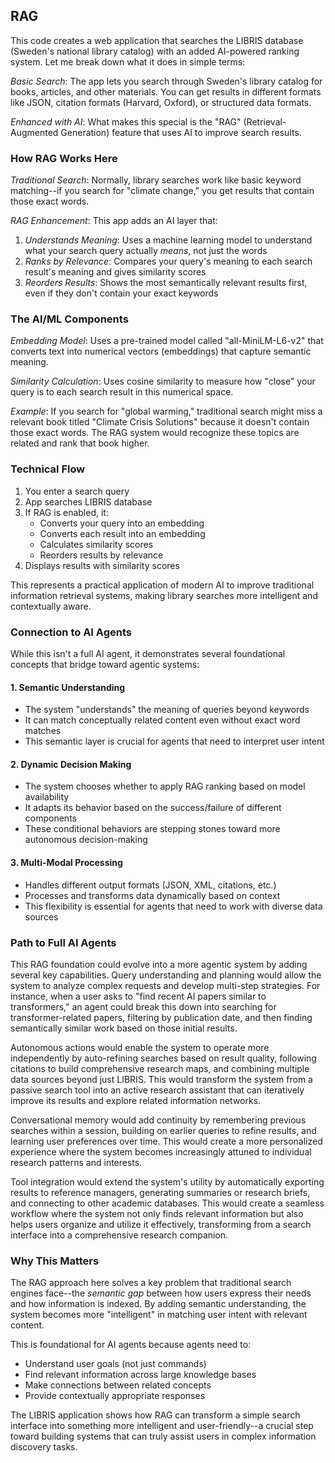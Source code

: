 
## RAG

This code creates a web application that searches the LIBRIS database (Sweden's national library catalog)
with an added AI-powered ranking system. Let me break down what it does in simple terms:


*Basic Search*: The app lets you search through Sweden's library catalog for books, articles, and other
materials. You can get results in different formats like JSON, citation formats (Harvard, Oxford), or
structured data formats.

*Enhanced with AI*: What makes this special is the "RAG" (Retrieval-Augmented Generation) feature that
uses AI to improve search results.

### How RAG Works Here

*Traditional Search*: Normally, library searches work like basic keyword matching--if you search for
"climate change," you get results that contain those exact words.

*RAG Enhancement*: This app adds an AI layer that:
1. *Understands Meaning*: Uses a machine learning model to understand what
   your search query actually *means*, not just the words
2. *Ranks by Relevance*: Compares your query's meaning to each search result's
   meaning and gives similarity scores
3. *Reorders Results*: Shows the most semantically relevant results first,
   even if they don't contain your exact keywords


### The AI/ML Components

*Embedding Model*: Uses a pre-trained model called "all-MiniLM-L6-v2" that converts text
into numerical vectors (embeddings) that capture semantic meaning.

*Similarity Calculation*: Uses cosine similarity to measure how "close" your query is to
each search result in this numerical space.

*Example*: If you search for "global warming," traditional search might miss a relevant book
titled "Climate Crisis Solutions" because it doesn't contain those exact words. The RAG
system would recognize these topics are related and rank that book higher.


### Technical Flow

1. You enter a search query
2. App searches LIBRIS database
3. If RAG is enabled, it:
   - Converts your query into an embedding
   - Converts each result into an embedding
   - Calculates similarity scores
   - Reorders results by relevance
4. Displays results with similarity scores

This represents a practical application of modern AI to improve traditional information
retrieval systems, making library searches more intelligent and contextually aware.


### Connection to AI Agents

While this isn't a full AI agent, it demonstrates several foundational concepts that bridge
toward agentic systems:

#### 1. Semantic Understanding
- The system "understands" the meaning of queries beyond keywords
- It can match conceptually related content even without exact word matches
- This semantic layer is crucial for agents that need to interpret user intent

#### 2. Dynamic Decision Making
- The system chooses whether to apply RAG ranking based on model availability
- It adapts its behavior based on the success/failure of different components
- These conditional behaviors are stepping stones toward more autonomous decision-making

#### 3. Multi-Modal Processing
- Handles different output formats (JSON, XML, citations, etc.)
- Processes and transforms data dynamically based on context
- This flexibility is essential for agents that need to work with diverse data sources


### Path to Full AI Agents

This RAG foundation could evolve into a more agentic system by adding several key capabilities.
Query understanding and planning would allow the system to analyze complex requests and develop
multi-step strategies. For instance, when a user asks to "find recent AI papers similar to
transformers," an agent could break this down into searching for transformer-related papers,
filtering by publication date, and then finding semantically similar work based on those initial
results.

Autonomous actions would enable the system to operate more independently by auto-refining searches
based on result quality, following citations to build comprehensive research maps, and combining
multiple data sources beyond just LIBRIS. This would transform the system from a passive search
tool into an active research assistant that can iteratively improve its results and explore related
information networks.

Conversational memory would add continuity by remembering previous searches within a session, building
on earlier queries to refine results, and learning user preferences over time. This would create a
more personalized experience where the system becomes increasingly attuned to individual research
patterns and interests.

Tool integration would extend the system's utility by automatically exporting results to reference
managers, generating summaries or research briefs, and connecting to other academic databases. This
would create a seamless workflow where the system not only finds relevant information but also helps
users organize and utilize it effectively, transforming from a search interface into a comprehensive
research companion.

### Why This Matters

The RAG approach here solves a key problem that traditional search engines face--the
*semantic gap* between how users express their needs and how information is indexed.
By adding semantic understanding, the system becomes more "intelligent" in matching
user intent with relevant content.

This is foundational for AI agents because agents need to:
- Understand user goals (not just commands)
- Find relevant information across large knowledge bases
- Make connections between related concepts
- Provide contextually appropriate responses

The LIBRIS application shows how RAG can transform a simple search interface into something
more intelligent and user-friendly--a crucial step toward building systems that can truly
assist users in complex information discovery tasks.


